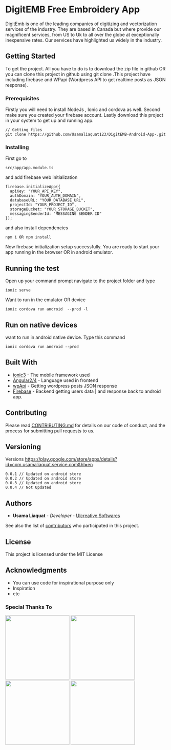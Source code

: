 
# DigitEMB Free Embroidery App

DigitEmb is one of the leading companies of digitizing and vectorization services of the industry.
They are based in Canada but where provide our magnificent services, from US to Uk to all over the globe at exceptionally inexpensive rates. Our services have highlighted us widely in the industry.

## Getting Started
To get the project. All you have to do is to download the zip file in github OR you can clone this 
project in github using git clone .This project have including firebase and WPapi (Wordpress API to get realtime posts as JSON response).

### Prerequisites
Firstly you will need to install NodeJs , Ionic and cordova as well. Second make sure you created your firebase account. Lastly download this project in your system to get up and running app.  


```
// Getting files
git clone https://github.com/Usamaliaquat123/DigitEMB-Android-App-.git
```

### Installing

First go to 
```
src/app/app.module.ts
```
and add firebase web initialization 
```
firebase.initializeApp({
  apiKey: "YOUR_API_KEY",
  authDomain: "YOUR_AUTH_DOMAIN",
  databaseURL: "YOUR_DATABASE_URL",
  projectId: "YOUR_PROJECT_ID",
  storageBucket: "YOUR_STORAGE_BUCKET",
  messagingSenderId: "MESSAGING SENDER ID"
});
```

and also install dependencies 
```
npm i OR npm install
```
Now firebase initialization setup successfully. You are ready to start your app running in the browser OR in android emulator.


## Running the test

Open up your command prompt navigate to the project folder and type 
```
ionic serve
```
Want to run in the emulator OR device
```
ionic cordova run android  --prod -l
```


## Run on native devices
want to run in android native device. Type this command
```
ionic cordova run android --prod
``` 


## Built With

* [ionic3](https://ionicframework.com/) - The mobile framework used
* [Angular2/4](https://angular.io/) - Language used in frontend
* [wpApi](http://v2.wp-api.org/) - Getting wordpress posts JSON response
* [Firebase](https://firebase.google.com/) - Backend getting users data | and response back to android app.
## Contributing

Please read [CONTRIBUTING.md](https://github.com/Usamaliaquat123/DigitEMB-Android-App-/blob/master/CONTRIBUTING.md) for details on our code of conduct, and the process for submitting pull requests to us.

## Versioning
Versions
https://play.google.com/store/apps/details?id=com.usamaliaquat.service.com&hl=en
```
0.0.1 // Updated on android store
0.0.2 // Updated on android store
0.0.3 // Updated on android store
0.0.4 // Not Updated
```

## Authors

* **Usama Liaquat** - *Developer* - [Ulcreative Softwares](https://ulcreativeweb.wordpress.com/)

See also the list of [contributors](https://github.com/Usamaliaquat123/DigitEMB-Android-App-/graphs/contributors) who participated in this project.

## License

This project is licensed under the MIT License 

## Acknowledgments

* You can use code for inspirational purpose only
* Inspiration
* etc


### Special Thanks To

<div style="display:inline;">

<img src="https://angular.io/assets/images/logos/angular/angular.png" width="200">
<img src="https://camo.githubusercontent.com/1c4cc9d7e61489e179f5c70a3f493b1f8a0b6e70/68747470733a2f2f63646e2e61757468302e636f6d2f626c6f672f616c7465726e6174697665732d746f2d6e61746976652d6d6f62696c652d646576656c6f706d656e742f696f6e69632d6c6f676f2e706e67" width="200">

<img src="https://cdn.dribbble.com/users/528264/screenshots/3140440/firebase_logo.png" width="200">

<img src="https://s.w.org/about/images/logos/wordpress-logo-stacked-rgb.png" width="200">
</div>
